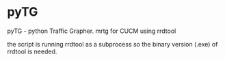 # pyTG
pyTG - python Traffic Grapher. mrtg for CUCM using rrdtool

the script is running rrdtool as a subprocess so the binary version (.exe) of rrdtool is needed.

